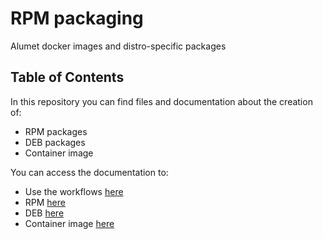 # RPM packaging <!-- omit in toc -->

Alumet docker images and distro-specific packages

## Table of Contents <!-- omit in toc -->

In this repository you can find files and documentation about the creation of:

- RPM packages
- DEB packages
- Container image

You can access the documentation to:

- Use the workflows [here](./docs/README.md)
- RPM [here](./rpm/README.md)
- DEB [here](./README.md)
- Container image [here](./README.md)
